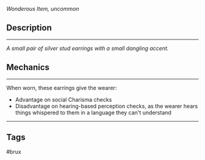 *Wonderous Item, uncommon*
## Description
---
*A small pair of silver stud earrings with a small dangling accent.*

## Mechanics
---
When worn, these earrings give the wearer:
- Advantage on social Charisma checks
- Disadvantage on hearing-based perception checks, as the wearer hears things whispered to them in a language they can't understand

---
## Tags
#brux